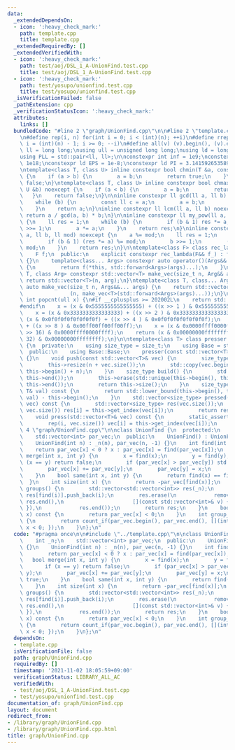 ```yaml
---
data:
  _extendedDependsOn:
  - icon: ':heavy_check_mark:'
    path: template.cpp
    title: template.cpp
  _extendedRequiredBy: []
  _extendedVerifiedWith:
  - icon: ':heavy_check_mark:'
    path: test/aoj/DSL_1_A-UnionFind.test.cpp
    title: test/aoj/DSL_1_A-UnionFind.test.cpp
  - icon: ':heavy_check_mark:'
    path: test/yosupo/unionfind.test.cpp
    title: test/yosupo/unionfind.test.cpp
  _isVerificationFailed: false
  _pathExtension: cpp
  _verificationStatusIcon: ':heavy_check_mark:'
  attributes:
    links: []
  bundledCode: "#line 2 \"graph/UnionFind.cpp\"\n\n#line 2 \"template.cpp\"\n\n#include<bits/stdc++.h>\n\
    \n#define rep(i, n) for(int i = 0; i < (int)(n); ++i)\n#define rrep(i, n) for(int\
    \ i = (int)(n) - 1; i >= 0; --i)\n#define all(v) (v).begin(), (v).end()\n\nusing\
    \ ll = long long;\nusing ull = unsigned long long;\nusing ld = long double;\n\
    using PLL = std::pair<ll, ll>;\n\nconstexpr int inf = 1e9;\nconstexpr ll INF =\
    \ 1e18;\nconstexpr ld EPS = 1e-8;\nconstexpr ld PI = 3.1415926535897932384626;\n\
    \ntemplate<class T, class U> inline constexpr bool chmin(T &a, const U &b) noexcept\
    \ {\n    if (a > b) {\n        a = b;\n        return true;\n    }\n    return\
    \ false;\n}\ntemplate<class T, class U> inline constexpr bool chmax(T &a, const\
    \ U &b) noexcept {\n    if (a < b) {\n        a = b;\n        return true;\n \
    \   }\n    return false;\n}\n\ninline constexpr ll gcd(ll a, ll b) noexcept {\n\
    \    while (b) {\n        const ll c = a;\n        a = b;\n        b = c % b;\n\
    \    }\n    return a;\n}\ninline constexpr ll lcm(ll a, ll b) noexcept {\n   \
    \ return a / gcd(a, b) * b;\n}\n\ninline constexpr ll my_pow(ll a, ll b) noexcept\
    \ {\n    ll res = 1;\n    while (b) {\n        if (b & 1) res *= a;\n        b\
    \ >>= 1;\n        a *= a;\n    }\n    return res;\n}\ninline constexpr ll mod_pow(ll\
    \ a, ll b, ll mod) noexcept {\n    a %= mod;\n    ll res = 1;\n    while (b) {\n\
    \        if (b & 1) (res *= a) %= mod;\n        b >>= 1;\n        (a *= a) %=\
    \ mod;\n    }\n    return res;\n}\n\ntemplate<class F> class rec_lambda {\n  private:\n\
    \    F f;\n  public:\n    explicit constexpr rec_lambda(F&& f_) : f(std::forward<F>(f_))\
    \ {}\n    template<class... Args> constexpr auto operator()(Args&&... args) const\
    \ {\n        return f(*this, std::forward<Args>(args)...);\n    }\n};\n\ntemplate<class\
    \ T, class Arg> constexpr std::vector<T> make_vec(size_t n, Arg&& arg) {\n   \
    \ return std::vector<T>(n, arg);\n}\ntemplate<class T, class... Args> constexpr\
    \ auto make_vec(size_t n, Args&&... args) {\n    return std::vector<decltype(make_vec<T>(args...))>\n\
    \               (n, make_vec<T>(std::forward<Args>(args)...));\n}\n\ninline constexpr\
    \ int popcnt(ull x) {\n#if __cplusplus >= 202002L\n    return std::popcount(x);\n\
    #endif\n    x = (x & 0x5555555555555555) + ((x >> 1 ) & 0x5555555555555555);\n\
    \    x = (x & 0x3333333333333333) + ((x >> 2 ) & 0x3333333333333333);\n    x =\
    \ (x & 0x0f0f0f0f0f0f0f0f) + ((x >> 4 ) & 0x0f0f0f0f0f0f0f0f);\n    x = (x & 0x00ff00ff00ff00ff)\
    \ + ((x >> 8 ) & 0x00ff00ff00ff00ff);\n    x = (x & 0x0000ffff0000ffff) + ((x\
    \ >> 16) & 0x0000ffff0000ffff);\n    return (x & 0x00000000ffffffff) + ((x >>\
    \ 32) & 0x00000000ffffffff);\n}\n\ntemplate<class T> class presser : public std::vector<T>\
    \ {\n  private:\n    using size_type = size_t;\n    using Base = std::vector<T>;\n\
    \  public:\n    using Base::Base;\n    presser(const std::vector<T>& vec) : Base(vec)\
    \ {}\n    void push(const std::vector<T>& vec) {\n        size_type n = this->size();\n\
    \        this->resize(n + vec.size());\n        std::copy(vec.begin(), vec.end(),\
    \ this->begin() + n);\n    }\n    size_type build() {\n        std::sort(this->begin(),\
    \ this->end());\n        this->erase(std::unique(this->begin(), this->end()),\
    \ this->end());\n        return this->size();\n    }\n    size_type get_index(const\
    \ T& val) const {\n        return std::lower_bound(this->begin(), this->end(),\
    \ val) - this->begin();\n    }\n    std::vector<size_type> pressed(const std::vector<T>&\
    \ vec) const {\n        std::vector<size_type> res(vec.size());\n        rep(i,\
    \ vec.size()) res[i] = this->get_index(vec[i]);\n        return res;\n    }\n\
    \    void press(std::vector<T>& vec) const {\n        static_assert(std::is_integral<T>::value);\n\
    \        rep(i, vec.size()) vec[i] = this->get_index(vec[i]);\n    }\n};\n#line\
    \ 4 \"graph/UnionFind.cpp\"\n\nclass UnionFind {\n  protected:\n    int _n;\n\
    \    std::vector<int> par_vec;\n  public:\n    UnionFind() : UnionFind(0) {}\n\
    \    UnionFind(int n) : _n(n), par_vec(n, -1) {}\n    int find(int x) {\n    \
    \    return par_vec[x] < 0 ? x : par_vec[x] = find(par_vec[x]);\n    }\n    bool\
    \ merge(int x, int y) {\n        x = find(x);\n        y = find(y);\n        if\
    \ (x == y) return false;\n        if (par_vec[x] > par_vec[y]) std::swap(x, y);\n\
    \        par_vec[x] += par_vec[y];\n        par_vec[y] = x;\n        return true;\n\
    \    }\n    bool same(int x, int y) {\n        return find(x) == find(y);\n  \
    \  }\n    int size(int x) {\n        return -par_vec[find(x)];\n    }\n    std::vector<std::vector<int>>\
    \ groups() {\n        std::vector<std::vector<int>> res(_n);\n        rep(i, _n)\
    \ res[find(i)].push_back(i);\n        res.erase(\n            remove_if(res.begin(),\
    \ res.end(),\n                      [](const std::vector<int>& v) { return v.empty();\
    \ }),\n            res.end());\n        return res;\n    }\n    bool is_root(int\
    \ x) const {\n        return par_vec[x] < 0;\n    }\n    int group_size() const\
    \ {\n        return count_if(par_vec.begin(), par_vec.end(), [](int x) { return\
    \ x < 0; });\n    }\n};\n"
  code: "#pragma once\n\n#include \"../template.cpp\"\n\nclass UnionFind {\n  protected:\n\
    \    int _n;\n    std::vector<int> par_vec;\n  public:\n    UnionFind() : UnionFind(0)\
    \ {}\n    UnionFind(int n) : _n(n), par_vec(n, -1) {}\n    int find(int x) {\n\
    \        return par_vec[x] < 0 ? x : par_vec[x] = find(par_vec[x]);\n    }\n \
    \   bool merge(int x, int y) {\n        x = find(x);\n        y = find(y);\n \
    \       if (x == y) return false;\n        if (par_vec[x] > par_vec[y]) std::swap(x,\
    \ y);\n        par_vec[x] += par_vec[y];\n        par_vec[y] = x;\n        return\
    \ true;\n    }\n    bool same(int x, int y) {\n        return find(x) == find(y);\n\
    \    }\n    int size(int x) {\n        return -par_vec[find(x)];\n    }\n    std::vector<std::vector<int>>\
    \ groups() {\n        std::vector<std::vector<int>> res(_n);\n        rep(i, _n)\
    \ res[find(i)].push_back(i);\n        res.erase(\n            remove_if(res.begin(),\
    \ res.end(),\n                      [](const std::vector<int>& v) { return v.empty();\
    \ }),\n            res.end());\n        return res;\n    }\n    bool is_root(int\
    \ x) const {\n        return par_vec[x] < 0;\n    }\n    int group_size() const\
    \ {\n        return count_if(par_vec.begin(), par_vec.end(), [](int x) { return\
    \ x < 0; });\n    }\n};\n"
  dependsOn:
  - template.cpp
  isVerificationFile: false
  path: graph/UnionFind.cpp
  requiredBy: []
  timestamp: '2021-11-02 18:05:59+09:00'
  verificationStatus: LIBRARY_ALL_AC
  verifiedWith:
  - test/aoj/DSL_1_A-UnionFind.test.cpp
  - test/yosupo/unionfind.test.cpp
documentation_of: graph/UnionFind.cpp
layout: document
redirect_from:
- /library/graph/UnionFind.cpp
- /library/graph/UnionFind.cpp.html
title: graph/UnionFind.cpp
---
```

